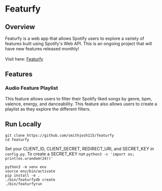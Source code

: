 # Featurfy

## Overview
Featurfy is a web app that allows Spotify users to explore a variety of features built using Spotify's Web API. This is an ongoing project that will have new features released monthly!
<br />
<br />
Visit here: [Featurfy](http://www.featurfy.org/)
## Features
### Audio Feature Playlist
This feature allows users to filter their Spotify liked songs by genre, bpm, valence, energy, and danceability. This feature also allows users to create a playlist as they explore the different filters. 
## Run Locally
```
git clone https://github.com/smithjosh115/featurfy
cd featurfy
```
Set your CLIENT_ID, CLIENT_SECRET, REDIRECT_URI, and SECRET_KEY in ```config.py```.
To create a SECRET_KEY run ```python3 -c 'import os; print(os.urandom(24))'```
```
python3 -m venv env
source env/bin/activate
pip install -e .
./bin/featurfydb create
./bin/featurfyrun
```
